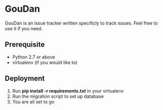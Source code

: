 # GouDan

GouDan is an issue tracker written specificly to track issues. Feel free to use it if you need.

## Prerequisite
- Python 2.7 or above
- virtualenv (if you would like to)

## Deployment
1. Run **pip install -r requirements.txt** in your virtualenv
2. Run the migration script to set up database
3. You are all set to go


